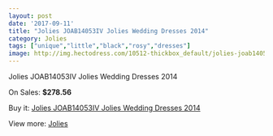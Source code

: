 ```yaml
---
layout: post
date: '2017-09-11'
title: "Jolies JOAB14053IV Jolies Wedding Dresses 2014"
category: Jolies
tags: ["unique","little","black","rosy","dresses"]
image: http://img.hectodress.com/10512-thickbox_default/jolies-joab14053iv-jolies-wedding-dresses-2014.jpg
---
```

Jolies JOAB14053IV Jolies Wedding Dresses 2014

On Sales: **$278.56**
<a href="https://www.hectodress.com/jolies/5203-jolies-joab14053iv-jolies-wedding-dresses-2014.html"><amp-img layout="responsive" width="600" height="600" src="//img.hectodress.com/10512-thickbox_default/jolies-joab14053iv-jolies-wedding-dresses-2014.jpg" alt="Jolies JOAB14053IV Jolies Wedding Dresses 2014 0" /></a>
<a href="https://www.hectodress.com/jolies/5203-jolies-joab14053iv-jolies-wedding-dresses-2014.html"><amp-img layout="responsive" width="600" height="600" src="//img.hectodress.com/10514-thickbox_default/jolies-joab14053iv-jolies-wedding-dresses-2014.jpg" alt="Jolies JOAB14053IV Jolies Wedding Dresses 2014 1" /></a>
<a href="https://www.hectodress.com/jolies/5203-jolies-joab14053iv-jolies-wedding-dresses-2014.html"><amp-img layout="responsive" width="600" height="600" src="//img.hectodress.com/10513-thickbox_default/jolies-joab14053iv-jolies-wedding-dresses-2014.jpg" alt="Jolies JOAB14053IV Jolies Wedding Dresses 2014 2" /></a>

Buy it: [Jolies JOAB14053IV Jolies Wedding Dresses 2014](https://www.hectodress.com/jolies/5203-jolies-joab14053iv-jolies-wedding-dresses-2014.html "Jolies JOAB14053IV Jolies Wedding Dresses 2014")

View more: [Jolies](https://www.hectodress.com/86-jolies "Jolies")